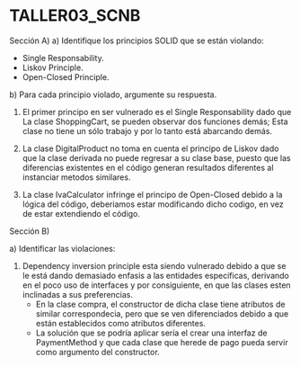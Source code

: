 # TALLER03_SCNB

Sección A)
a) Identifique los principios SOLID que se están violando:
  - Single Responsability.
  - Liskov Principle.
  - Open-Closed Principle.

b) Para cada principio violado, argumente su respuesta.

1. El primer principo en ser vulnerado es el Single Responsability dado que La clase ShoppingCart,
   se pueden observar dos funciones demás; Esta clase no tiene un sólo trabajo y por lo tanto está abarcando demás.

3. La clase DigitalProduct no toma en cuenta el principo de Liskov dado que la clase derivada no puede regresar a su clase base,
   puesto que las diferencias existentes en el código generan resultados diferentes al instanciar metodos similares.

5. La clase IvaCalculator infringe el principo de Open-Closed debido a la lógica del código, deberiamos estar modificando dicho codigo,
   en vez de estar extendiendo el código.


Sección B)

a) Identificar las violaciones:
   1. Dependency inversion principle esta siendo vulnerado debido a que se le está dando demasiado enfasis a las entidades especificas,
      derivando en el poco uso de interfaces y por consiguiente, en que las clases esten inclinadas a sus preferencias.
      - En la clase compra, el constructor de dicha clase tiene atributos de similar correspondecia, pero que se ven diferenciados debido
        a que están establecidos como atributos diferentes.
      - La solución que se podría aplicar sería el crear una interfaz de PaymentMethod y que cada clase que herede de pago pueda servir como
        argumento del constructor.
  
